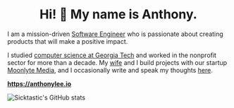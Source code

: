 <h1 align="center">Hi! 👋 My name is Anthony. </h1>

<p>I am a mission-driven <a href="https://github.com/sicktastic" target="_blank">Software Engineer</a> who is passionate about creating  products that will make a positive impact.</p>

<p align="left">I studied <a href="https://gatech.edu" target="_blank">computer science at Georgia Tech</a> and worked in the nonprofit sector for more than a decade. My <a href="https://cheylee.com" target="_blank">wife</a> and I build projects with our startup <a href="https://moonlytemedia.com" target="_blank">Moonlyte Media</a>, and I occasionally write and speak my thoughts <a href="https://thoughts.anthonylee.io">here</a>.


**https://anthonylee.io**

![Sicktastic's GitHub stats](https://github-readme-stats.vercel.app/api?username=sicktastic&count_private=true)
